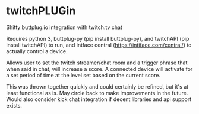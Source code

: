 # twitchPLUGin
Shitty buttplug.io integration with twitch.tv chat

Requires python 3, buttplug-py (pip install buttplug-py), and twitchAPI (pip install twitchAPI) to run, and intface central (https://intiface.com/central/) to actually control a device.

Allows user to set the twitch streamer/chat room and a trigger phrase that when said in chat, will increase a score. A connected device will activate for a set period of time at the level set based on the current score.

This was thrown together quickly and could certainly be refined, but it's at least functional as is. May circle back to make improvements in the future.  Would also consider kick chat integration if decent libraries and api support exists.
